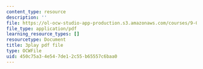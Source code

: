 ```yaml
---
content_type: resource
description: ''
file: https://ol-ocw-studio-app-production.s3.amazonaws.com/courses/9-04-sensory-systems-fall-2013/450c75a34e547de12c55b65557c6baa0_rGYhDvz066I.pdf
file_type: application/pdf
learning_resource_types: []
resourcetype: Document
title: 3play pdf file
type: OCWFile
uid: 450c75a3-4e54-7de1-2c55-b65557c6baa0
---
```

